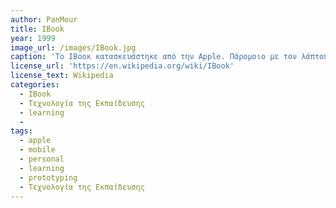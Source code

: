 ```yaml
---
author: PanMour
title: IBook
year: 1999
image_url: /images/IBook.jpg
caption: 'To ΙΒοοκ κατασκευάστηκε από την Apple. Πάρομοιο με τον λάπτοπ βασικοί του αγοραστές ήταν καταναλωτές και εκπαιδευτικά συστήματα (π.χ. σχολεία) με χαμηλό εισόδημα. Περιέχει όπως και οι περισσότεροι υπολογιστές πρόσβαση στο διαδύκτιο μέσω του wifi. Χρησημοποιείται κυρίως από σχολεία και άλλα διαδακτικά κέντρα με σκοπό την αξιωποίηση των δυνατοτήτων που προσφέρει το ίντερνετ.'
license_url: 'https://en.wikipedia.org/wiki/IBook'
license_text: Wikipedia
categories:
  - IBook
  - Τεχνολογία της Εκπαίδευσης
  - learning
  - 
tags:
  - apple
  - mobile
  - personal
  - learning
  - prototyping
  - Τεχνολογία της Εκπαίδευσης
---
```

